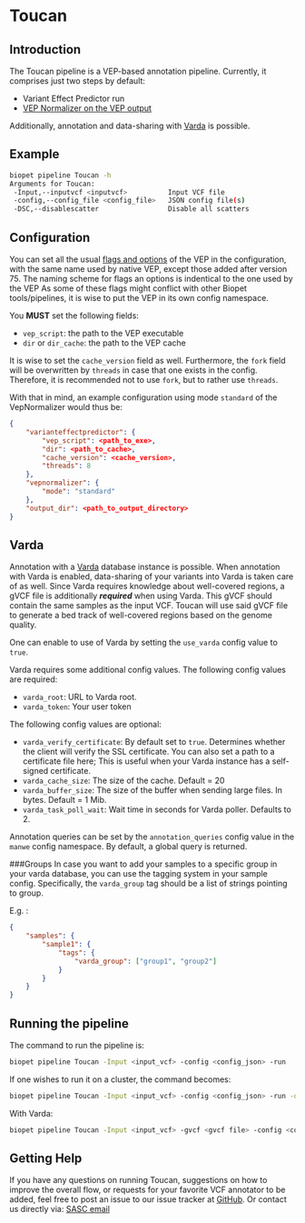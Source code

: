 Toucan
======

Introduction
-----------
The Toucan pipeline is a VEP-based annotation pipeline. 
Currently, it comprises just two steps by default:

* Variant Effect Predictor run
* [VEP Normalizer on the VEP output](../tools/VepNormalizer.md)

Additionally, annotation and data-sharing with [Varda](http://varda.readthedocs.org/en/latest/) is possible. 

Example
-----------

~~~~bash
biopet pipeline Toucan -h
Arguments for Toucan:
 -Input,--inputvcf <inputvcf>          Input VCF file
 -config,--config_file <config_file>   JSON config file(s)
 -DSC,--disablescatter                 Disable all scatters
~~~~

Configuration
-------------
You can set all the usual [flags and options](http://www.ensembl.org/info/docs/tools/vep/script/vep_options.html) of the VEP in the configuration,
with the same name used by native VEP, except those added after version 75.
The naming scheme for flags an options is indentical to the one used by the VEP
As some of these flags might conflict with other Biopet tools/pipelines, it is wise to put the VEP in its own config namespace.

You **MUST** set the following fields:

* `vep_script`: the path to the VEP executable
* `dir` or `dir_cache`: the path to the VEP cache

It is wise to set the `cache_version` field as well.
Furthermore, the `fork` field will be overwritten by `threads` in case that one exists in the config. 
Therefore, it is recommended not to use `fork`, but to rather use `threads`. 

With that in mind, an example configuration using mode `standard` of the VepNormalizer would thus be:

~~~ json
{
    "varianteffectpredictor": {
        "vep_script": <path_to_exe>,
        "dir": <path_to_cache>,
        "cache_version": <cache_version>,
        "threads": 8 
    },
    "vepnormalizer": {
        "mode": "standard"
    },
    "output_dir": <path_to_output_directory>
}
~~~

Varda
-----
Annotation with a [Varda](http://varda.readthedocs.org/en/latest/) database instance is possible.
When annotation with Varda is enabled, data-sharing of your variants into Varda is taken care of as well. 
Since Varda requires knowledge about well-covered regions, a gVCF file is additionally ***required*** when using Varda.
This gVCF should contain the same samples as the input VCF.
Toucan will use said gVCF file to generate a bed track of well-covered regions based on the genome quality.

One can enable to use of Varda by setting the `use_varda` config value to `true`. 

Varda requires some additional config values. The following config values are required:
  
  * `varda_root`: URL to Varda root. 
  * `varda_token`: Your user token
  
The following config values are optional: 

  * `varda_verify_certificate`: By default set to `true`. 
  Determines whether the client will verify the SSL certificate. 
  You can also set a path to a certificate file here; 
  This is useful when your Varda instance has a self-signed certificate. 
  * `varda_cache_size`: The size of the cache. Default = 20
  * `varda_buffer_size`: The size of the buffer when sending large files. In bytes. Default = 1 Mib.
  * `varda_task_poll_wait`: Wait time in seconds for Varda poller. Defaults to 2.
     
Annotation queries can be set by the `annotation_queries` config value in the `manwe` config namespace. 
By default, a global query is returned. 


###Groups
In case you want to add your samples to a specific group in your varda database, you can use the tagging system in your sample config.
Specifically, the `varda_group` tag should be a list of strings pointing to group. 

E.g. :

```json
{
    "samples": {
        "sample1": {
            "tags": {
                "varda_group": ["group1", "group2"]
            }
        }
    }
}
```

Running the pipeline
---------------
The command to run the pipeline is:

~~~~ bash
biopet pipeline Toucan -Input <input_vcf> -config <config_json> -run
~~~~

If one wishes to run it on a cluster, the command becomes:

~~~~ bash
biopet pipeline Toucan -Input <input_vcf> -config <config_json> -run -qsub -jobParaEnv <PE>
~~~~

With Varda:

~~~~ bash
biopet pipeline Toucan -Input <input_vcf> -gvcf <gvcf file> -config <config_json> -run -qsub -jobParaEnv <PE> 
~~~~


## Getting Help

If you have any questions on running Toucan, suggestions on how to improve the overall flow, or requests for your favorite VCF annotator to be added, feel free to post an issue to our issue tracker at [GitHub](https://github.com/biopet/biopet).
Or contact us directly via: [SASC email](mailto:SASC@lumc.nl)